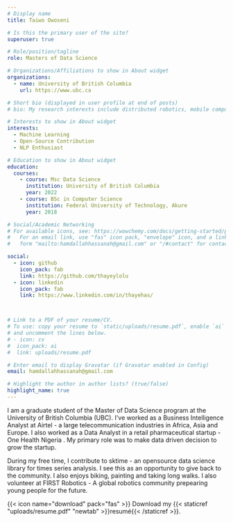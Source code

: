 ```yaml
---
# Display name
title: Taiwo Owoseni

# Is this the primary user of the site?
superuser: true

# Role/position/tagline
role: Masters of Data Science

# Organizations/Affiliations to show in About widget
organizations:
  - name: University of British Columbia
    url: https://www.ubc.ca

# Short bio (displayed in user profile at end of posts)
# bio: My research interests include distributed robotics, mobile computing and programmable matter.

# Interests to show in About widget
interests:
  - Machine Learning
  - Open-Source Contribution
  - NLP Enthusiast

# Education to show in About widget
education:
  courses:
    - course: Msc Data Science
      institution: University of British Columbia 
      year: 2022
    - course: BSc in Computer Science
      institution: Federal University of Technology, Akure
      year: 2018

# Social/Academic Networking
# For available icons, see: https://wowchemy.com/docs/getting-started/page-builder/#icons
#   For an email link, use "fas" icon pack, "envelope" icon, and a link in the
#   form "mailto:hamdallahhassanah@gmail.com" or "/#contact" for contact widget.

social:
  - icon: github
    icon_pack: fab
    link: https://github.com/thayeylolu
  - icon: linkedin
    icon_pack: fab
    link: https://www.linkedin.com/in/thayehas/



# Link to a PDF of your resume/CV.
# To use: copy your resume to `static/uploads/resume.pdf`, enable `ai` icons in `params.toml`,
# and uncomment the lines below.
# - icon: cv
#  icon_pack: ai
#  link: uploads/resume.pdf

# Enter email to display Gravatar (if Gravatar enabled in Config)
email: hamdallahhassanah@gmail.com

# Highlight the author in author lists? (true/false)
highlight_name: true
---
```


I am a graduate student of the Master of Data Science program at the University of British Columbia (UBC). I've worked as a Business Intelligence Analyst at Airtel - a large telecommunication industries in Africa, Asia and Europe. 
I also worked as a Data Analyst in a retail pharmaceutical startup - One Health Nigeria . My primary role was to make data driven decision to grow the startup.

During my free time, I contribute to sktime - an opensource  data science library for times series analysis. I see this as an opportunity to give back to the community. I also enjoys biking, painting and taking long walks. I also volunteer at FIRST Robotics - A global robotics community prepearing young people for the future. 


{{< icon name="download" pack="fas" >}} Download my {{< staticref "uploads/resume.pdf" "newtab" >}}resumé{{< /staticref >}}.
